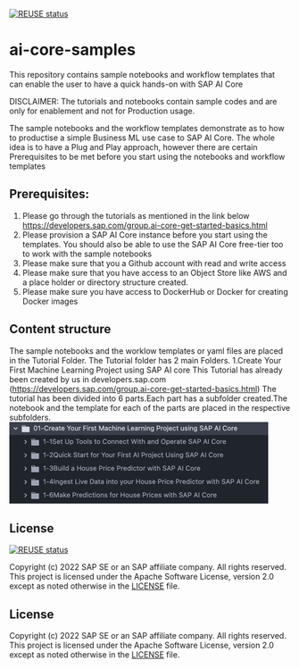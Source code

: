 [![REUSE status](https://api.reuse.software/badge/github.com/SAP-samples/ai-core-samples)](https://api.reuse.software/info/github.com/SAP-samples/ai-core-samples)

# ai-core-samples
This repository contains sample notebooks and workflow templates that can enable the user to have a quick hands-on with SAP AI Core

DISCLAIMER: The tutorials and notebooks contain sample codes and are only for enablement and not for Production usage.

The sample notebooks and the workflow templates demonstrate as to how to productise a simple Business ML use case to SAP AI Core.
The whole idea is to have a Plug and Play approach, however there are certain Prerequisites to be met before you start using the notebooks and workflow templates

## Prerequisites:
1. Please go through the tutorials as mentioned in the link below
https://developers.sap.com/group.ai-core-get-started-basics.html
2. Please provision a SAP AI Core instance before you start using the templates. You should also be able to use the SAP AI Core free-tier too to work with the sample notebooks
3. Please make sure that you a Github account with read and write access
4. Please make sure that you have access to an Object Store like AWS and a place holder or directory structure created.
5. Please make sure you have access to DockerHub or Docker for creating Docker images

## Content structure

The sample notebooks and the worklow templates or yaml files are placed in the Tutorial Folder.
The Tutorial folder has 2 main Folders.
1.Create Your First Machine Learning Project using SAP AI core
  This Tutorial has already been created by us in developers.sap.com (https://developers.sap.com/group.ai-core-get-started-basics.html)
  The tutorial has been divided into 6 parts.Each part has a subfolder created.The notebook and the template for each of the parts are placed in the respective subfolders.
  ![Link text e.g., Destination screen](./Tutorial/subfolder.png)
## License

[![REUSE status](https://api.reuse.software/badge/github.com/SAP-samples/cloud-cap-risk-management)](https://api.reuse.software/info/github.com/SAP-samples/cloud-cap-risk-management)

Copyright (c) 2022 SAP SE or an SAP affiliate company. All rights reserved. This project is licensed under the Apache Software License, version 2.0 except as noted otherwise in the [LICENSE](LICENSES/Apache-2.0.txt) file.

## License
Copyright (c) 2022 SAP SE or an SAP affiliate company. All rights reserved. This project is licensed under the Apache Software License, version 2.0 except as noted otherwise in the [LICENSE](LICENSE) file.
